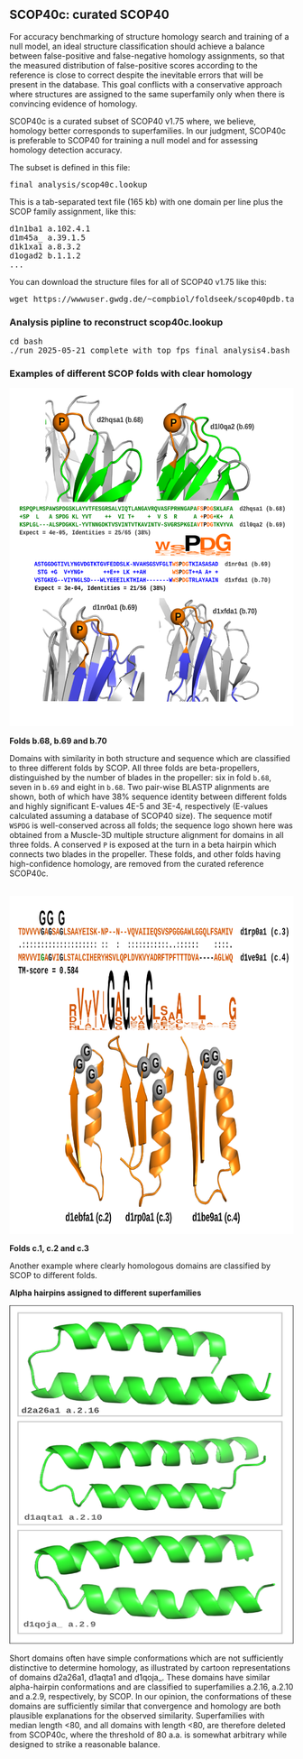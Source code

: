 ## SCOP40c: curated SCOP40

For accuracy benchmarking of structure homology search and training of a null model, an ideal structure classification should achieve a balance between false-positive and false-negative homology assignments, so that the measured distribution of false-positive scores according to the reference is close to correct despite the inevitable errors that will be present in the database. This goal conflicts with a conservative approach where structures are assigned to the same superfamily only when there is convincing evidence of homology. 

SCOP40c is a curated subset of SCOP40 v1.75 where, we believe, homology better corresponds to superfamilies. In our judgment, SCOP40c is preferable to SCOP40 for training a null model and for assessing homology detection accuracy.

The subset is defined in this file:

<pre>
final_analysis/scop40c.lookup
</pre>

This is a tab-separated text file (165 kb) with one domain per line plus the SCOP family assignment, like this:

<pre>
d1n1ba1 a.102.4.1
d1m45a_ a.39.1.5
d1k1xa1 a.8.3.2
d1ogad2 b.1.1.2
...
</pre>

You can download the structure files for all of SCOP40 v1.75 like this:

<pre>
wget https://wwwuser.gwdg.de/~compbiol/foldseek/scop40pdb.tar.gz
</pre>

### Analysis pipline to reconstruct scop40c.lookup

<pre>
cd bash
./run_2025-05-21_complete_with_top_fps_final_analysis4.bash
</pre>

### Examples of different SCOP folds with clear homology

[<img width=600 height=600 src="https://raw.githubusercontent.com/rcedgar/scop40c/refs/heads/main/manual_analysis_b68_b69_b70/b68_69_70_figure.svg" width="150">](manual_analysis_b68_b69_b70/b68_69_70_figure.svg)

**Folds b.68, b.69 and b.70** 

Domains with similarity in both structure and sequence which are classified to three different folds by SCOP. All three folds are beta-propellers, distinguished by the number of blades in the propeller: six in fold `b.68`, seven in `b.69` and eight in `b.68`. Two pair-wise BLASTP alignments are shown, both of which have 38% sequence identity between different folds and highly significant E-values 4E-5 and 3E-4, respectively (E-values calculated assuming a database of SCOP40 size). The sequence motif `WSPDG` is well-conserved across all folds; the sequence logo shown here was obtained from a Muscle-3D multiple structure alignment for domains in all three folds. A conserved `P` is exposed at the turn in a beta hairpin which connects two blades in the propeller. These folds, and other folds having high-confidence homology, are removed from the curated reference SCOP40c.
<br/>
<br/>

[<img width=600 height=600 src="https://raw.githubusercontent.com/rcedgar/scop40c/refs/heads/main/manual_analysis_c.1_c.2_c.3/c.1_c.2_c.3_figure.svg" width="150">](manual_analysis_b68_b69_b70/b68_69_70_figure.svg)

**Folds c.1, c.2 and c.3**

Another example where clearly homologous domains are classified by SCOP to different folds.

**Alpha hairpins assigned to different superfamilies**

[<img width=600 height=600 src="https://raw.githubusercontent.com/rcedgar/scop40c/refs/heads/main/manual_analysis_short_domains/alpha_hairpins_figure.svg">](short_domains)

Short domains often have simple conformations which are not sufficiently distinctive to determine homology, as illustrated by cartoon representations of domains d2a26a1, d1aqta1 and d1qoja_. These domains have similar alpha-hairpin conformations and are classified to superfamilies a.2.16, a.2.10 and a.2.9, respectively, by SCOP. In our opinion, the conformations of these domains are sufficiently similar that convergence and homology are both plausible explanations for the observed similarity. Superfamilies with median length <80, and all domains with length <80, are therefore deleted from SCOP40c, where the threshold of 80 a.a. is somewhat arbitrary while designed to strike a reasonable balance.

